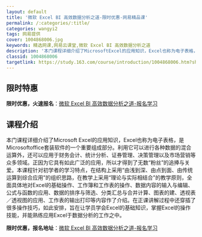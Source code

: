 ```yaml
---
layout: default
title: '微软 Excel BI 高效数据分析之道-限时优惠-网易精品课'
permalink: /:categories/:title/
categories: wangyi2
tags: 网易提供
cover: 1004868006.jpg
keywords: 精选网课,网易云课堂,微软 Excel BI 高效数据分析之道
description: '本门课程详细介绍了MicrosoftExcel的应用知识，Excel也称为电子表格，是Microsoftoffice套装'
classid: 1004868006
targetlink: https://study.163.com/course/introduction/1004868006.htm?share=1&shareId=1025206652&utm_campaign=share&utm_medium=iphoneShare&utm_source=&utm_u=1025206652
---
```


## 限时特惠

**限时优惠，火速报名**：[微软 Excel BI 高效数据分析之道-报名学习](https://study.163.com/course/introduction/1004868006.htm?share=1&shareId=1025206652&utm_campaign=share&utm_medium=iphoneShare&utm_source=&utm_u=1025206652)

## 课程介绍

本门课程详细介绍了Microsoft Excel的应用知识，Excel也称为电子表格，是Microsoftoffice套装软件的一个重要组成部分。利用它可以进行各种数据的混合运算外，还可以应用于财务会计、统计分析、证券管理、决策管理以及市场营销等众多领域。正因为它具有如此广泛的应用，所以才得到了无数“粉丝”的追捧与关爱。本课程针对初学者的学习特点，在结构上采用“由浅到深、由点到面、由传统运算到综合应用”的组织思路，在教学上采用“理论与实际相结合”的教学原则，全面具体地对Excel的基础操作、工作簿和工作表的操作、数据内容的输入与编辑、公式与函数的应用、数据的排序与筛选、分类汇总与合并计算、图表的建、透视表／透视图的应用、工作表的输出打印等内容作了介绍。在正课讲解过程中还穿插了很多操作技巧，如此安排，旨在让学员学会Excel的基础知识，掌握Excel的操作技能，并能熟练应用Excel于数据分析的工作之中。

**限时优惠，报名地址**：[微软 Excel BI 高效数据分析之道-报名学习](https://study.163.com/course/introduction/1004868006.htm?share=1&shareId=1025206652&utm_campaign=share&utm_medium=iphoneShare&utm_source=&utm_u=1025206652)


